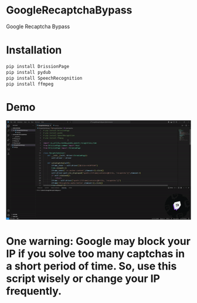 # GoogleRecaptchaBypass
Google Recaptcha Bypass



# Installation
```
pip install DrissionPage
pip install pydub
pip install SpeechRecognition
pip install ffmpeg
```


# Demo
![Farmers Market Finder - Animated gif demo](document/GoogleRecaptchaBypass.gif)


# One warning: Google may block your IP if you solve too many captchas in a short period of time. So, use this script wisely or change your IP frequently.
